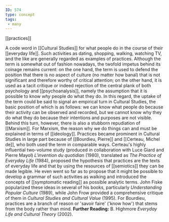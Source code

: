 ```yaml
---
ID: 574
type: concept
tags: 
 - many
---
```


[[practices]]

 A code word in
[[Cultural Studies]] for what
people do in the course of their [[everyday life]]. Such activities as
dating, shopping, walking, watching TV, and the like are generally
regarded as examples of practices. Although the term is somewhat out of
fashion nowadays, the twofold impetus behind its coinage remains
current: on the one hand, the term is used to defend the position that
there is no aspect of culture (no matter how banal) that is not
significant and therefore worthy of critical attention; on the other
hand, it is used as a tacit critique or indeed rejection of the central
plank of both psychology and
[[psychoanalysis]], namely
the assumption that it is possible to know *why* people do what they do.
In this regard, the uptake of the term could be said to signal an
empirical turn in Cultural Studies, the basic position of which is as
follows: we can know what people do because their activity can be
observed and recorded, but we cannot know why they do what they do
because their intentions and purposes are not visible. Behind this turn,
however, there is also a stubborn repudiation of
[[Marxism]]. For Marxism, the
reason why we do things can and must be explained in terms of
[[ideology]]. Practices
became prominent in Cultural Studies in large part because of [[Bourdieu, Pierre]] and [[Certeau, Michel de]], who both used the
term in comparable ways. Certeau's highly influential two-volume study
(produced in collaboration with Luce Giard and Pierre Mayol)
*L'invention du quotidian* (1980), translated as *The Practice of
Everyday Life* (1984), proposed the hypothesis that practices are the
texts of everyday life and that by using the resources of
[[semiotics]] they can be
made legible. He even went so far as to propose that it might be
possible to develop a grammar of such activities as walking and
introduced the concepts of [[symptomatic reading]] as possible analytic
terms. John Fiske popularized these ideas in several of his books,
particularly *Understanding Popular Culture* (1989), while John Frow
provided a comprehensive critique of them in *Cultural Studies and
Cultural Value* (1995). For Bourdieu, practices are a branch of reason
or 'savoir faire' ('know how') that stems from the body rather than
mind.
**Further Reading:** B. Highmore *Everyday Life and Cultural Theory*
(2002).
